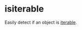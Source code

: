 # isiterable

Easily detect if an object is [iterable](https://developer.mozilla.org/en/docs/Web/JavaScript/Reference/Iteration_protocols).
